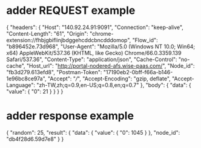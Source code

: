 
# adder REQUEST example
 {
     "headers": {
         "Host": "140.92.24.91:9091",
         "Connection": "keep-alive",
         "Content-Length": "61",
         "Origin": "chrome-extension://fhbjgbiflinjbdggehcddcbncdddomop",
         "Flow_id": "b896452e.73d968",
         "User-Agent": "Mozilla/5.0 (Windows NT 10.0; Win64; x64) AppleWebKit/537.36 (KHTML, like Gecko) Chrome/66.0.3359.139 Safari/537.36",
         "Content-Type": "application/json",
         "Cache-Control": "no-cache",
         "Host_url": "http://portal-nodered-afs.wise-paas.com/",
          "Node_id": "fb3d279.613efd8",
         "Postman-Token": "17190eb2-0bff-f66a-b146-1e96bc8ce97a",
         "Accept": "*/*",
         "Accept-Encoding": "gzip, deflate",
         "Accept-Language": "zh-TW,zh;q=0.9,en-US;q=0.8,en;q=0.7"
     },
     "body": {
         "data": {
             "value": {
                 "0": 21
             }
         }
      }
 }
 
 # adder response example
 {
    "random": 25,
    "result": {
        "data": {
            "value": {
                "0": 1045
            }
        },
        "node_id": "db4f28d6.59d7e8"
    }
}

